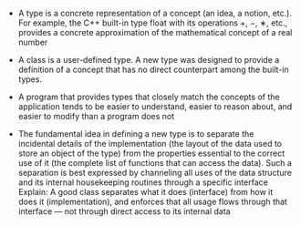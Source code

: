 - A type is a concrete representation of a concept (an idea, a notion, etc.). 
For example, the C++ built-in type float with its operations +, −, ∗, etc., provides a concrete approximation of the mathematical concept of a real number

- A class is a user-defined type. A new type was designed to provide a definition of a concept that has no direct counterpart among the built-in types.

- A program that provides types that closely match the concepts of the application tends to be easier to understand, easier to reason about, and easier to modify than a program does not

- The fundamental idea in defining a new type is to separate the incidental details of the implementation (the layout of the data used to store an object of the type) from the properties essential to the correct use of it (the complete list of functions that can access the data). Such a separation is best expressed by channeling all uses of the data structure and its internal housekeeping routines through a specific interface
Explain: A good class separates what it does (interface) from how it does it (implementation), and enforces that all usage flows through that interface — not through direct access to its internal data
